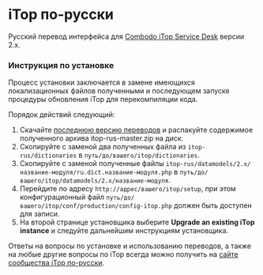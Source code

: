 iTop по-русски
==============

Русский перевод интерфейса для [Combodo iTop Service Desk](www.combodo.com/itop) версии 2.x.

### Инструкция по установке

Процесс установки заключается в замене имеющихся локализационных файлов полученными и последующем запуске процедуры обновления iTop для перекомпиляции кода.

Порядок действий следующий:

1. Скачайте [последнюю версию переводов](https://github.com/vbkunin/itop-rus/archive/master.zip) и распакуйте содержимое полученного архива itop-rus-master.zip на диск.
2. Скопируйте с заменой два полученных файла из `itop-rus/dictionaries` в `путь/до/вашего/itop/dictionaries`.
3. Скопируйте с заменой полученные файлы `itop-rus/datamodels/2.x/название-модуля/ru.dict.название-модуля.php` в `путь/до/вашего/itop/datamodels/2.x/название-модуля`.
4. Перейдите по адресу `http://адрес/вашего/itop/setup`, при этом конфигурационный файл `путь/до/вашего/itop/conf/production/config-itop.php` должен быть доступен для записи.
5. На второй странице установщика выберите **Upgrade an existing iTop instance** и следуйте дальнейшим инструкциям установщика.

Ответы на вопросы по установке и использованию переводов, а также на любые другие вопросы по iTop всегда можно получить на [сайте сообщества iTop по-русски](http://community.itop-itsm.ru).
